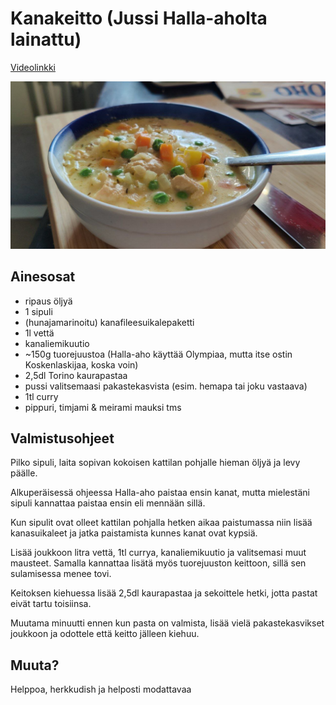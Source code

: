 # Kanakeitto (Jussi Halla-aholta lainattu)

[Videolinkki](https://www.youtube.com/watch?v=-audfGqOu8k)

![alt text](https://github.com/luumut/luumucookbook/blob/master/media/kanakeitto.jpg?raw=true)

## Ainesosat

- ripaus öljyä
- 1 sipuli
- (hunajamarinoitu) kanafileesuikalepaketti
- 1l vettä
- kanaliemikuutio
- ~150g tuorejuustoa (Halla-aho käyttää Olympiaa, mutta itse ostin Koskenlaskijaa, koska voin)
- 2,5dl Torino kaurapastaa 
- pussi valitsemaasi pakastekasvista (esim. hemapa tai joku vastaava)
- 1tl curry
- pippuri, timjami & meirami mauksi tms

## Valmistusohjeet

Pilko sipuli, laita sopivan kokoisen kattilan pohjalle hieman öljyä ja levy päälle. 

Alkuperäisessä ohjeessa Halla-aho paistaa ensin kanat, mutta mielestäni sipuli kannattaa paistaa ensin eli mennään sillä. 

Kun sipulit ovat olleet kattilan pohjalla hetken aikaa paistumassa niin lisää kanasuikaleet ja jatka paistamista kunnes kanat ovat kypsiä. 

Lisää joukkoon litra vettä, 1tl currya, kanaliemikuutio ja valitsemasi muut mausteet. Samalla kannattaa lisätä myös tuorejuuston keittoon, sillä sen sulamisessa menee tovi. 

Keitoksen kiehuessa lisää 2,5dl kaurapastaa ja sekoittele hetki, jotta pastat eivät tartu toisiinsa. 

Muutama minuutti ennen kun pasta on valmista, lisää vielä pakastekasvikset joukkoon ja odottele että keitto jälleen kiehuu.

## Muuta?

Helppoa, herkkudish ja helposti modattavaa